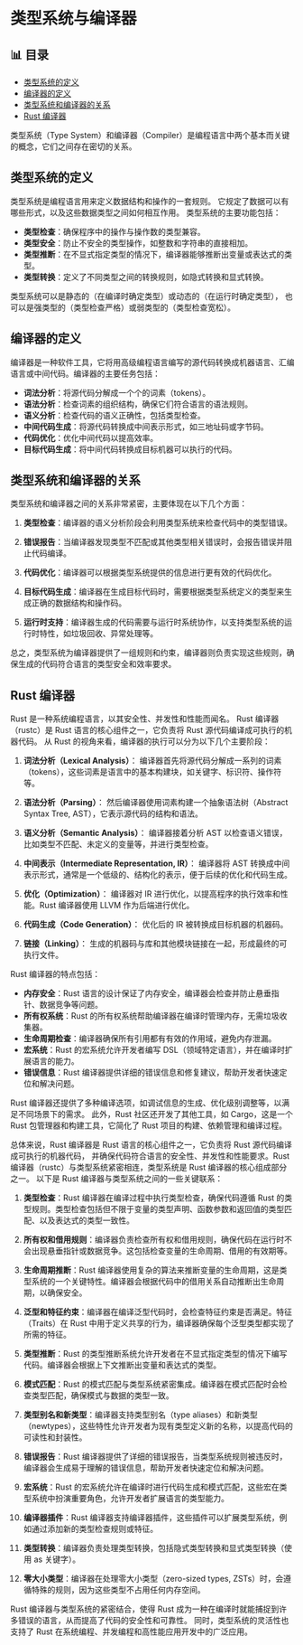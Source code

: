 ﻿# 类型系统与编译器


## 📊 目录

- [类型系统的定义](#类型系统的定义)
- [编译器的定义](#编译器的定义)
- [类型系统和编译器的关系](#类型系统和编译器的关系)
- [Rust 编译器](#rust-编译器)


类型系统（Type System）和编译器（Compiler）是编程语言中两个基本而关键的概念，它们之间存在密切的关系。

## 类型系统的定义

类型系统是编程语言用来定义数据结构和操作的一套规则。
它规定了数据可以有哪些形式，以及这些数据类型之间如何相互作用。
类型系统的主要功能包括：

- **类型检查**：确保程序中的操作与操作数的类型兼容。
- **类型安全**：防止不安全的类型操作，如整数和字符串的直接相加。
- **类型推断**：在不显式指定类型的情况下，编译器能够推断出变量或表达式的类型。
- **类型转换**：定义了不同类型之间的转换规则，如隐式转换和显式转换。

类型系统可以是静态的（在编译时确定类型）或动态的（在运行时确定类型），
也可以是强类型的（类型检查严格）或弱类型的（类型检查宽松）。

## 编译器的定义

编译器是一种软件工具，它将用高级编程语言编写的源代码转换成机器语言、汇编语言或中间代码。编译器的主要任务包括：

- **词法分析**：将源代码分解成一个个的词素（tokens）。
- **语法分析**：检查词素的组织结构，确保它们符合语言的语法规则。
- **语义分析**：检查代码的语义正确性，包括类型检查。
- **中间代码生成**：将源代码转换成中间表示形式，如三地址码或字节码。
- **代码优化**：优化中间代码以提高效率。
- **目标代码生成**：将中间代码转换成目标机器可以执行的代码。

## 类型系统和编译器的关系

类型系统和编译器之间的关系非常紧密，主要体现在以下几个方面：

1. **类型检查**：编译器的语义分析阶段会利用类型系统来检查代码中的类型错误。

2. **错误报告**：当编译器发现类型不匹配或其他类型相关错误时，会报告错误并阻止代码编译。

3. **代码优化**：编译器可以根据类型系统提供的信息进行更有效的代码优化。

4. **目标代码生成**：编译器在生成目标代码时，需要根据类型系统定义的类型来生成正确的数据结构和操作码。

5. **运行时支持**：编译器生成的代码需要与运行时系统协作，以支持类型系统的运行时特性，如垃圾回收、异常处理等。

总之，类型系统为编译器提供了一组规则和约束，编译器则负责实现这些规则，确保生成的代码符合语言的类型安全和效率要求。

## Rust 编译器

Rust 是一种系统编程语言，以其安全性、并发性和性能而闻名。
Rust 编译器（rustc）是 Rust 语言的核心组件之一，它负责将 Rust 源代码编译成可执行的机器代码。
从 Rust 的视角来看，编译器的执行可以分为以下几个主要阶段：

1. **词法分析（Lexical Analysis）**：
   编译器首先将源代码分解成一系列的词素（tokens），这些词素是语言中的基本构建块，如关键字、标识符、操作符等。

2. **语法分析（Parsing）**：
   然后编译器使用词素构建一个抽象语法树（Abstract Syntax Tree, AST），它表示源代码的结构和语法。

3. **语义分析（Semantic Analysis）**：
   编译器接着分析 AST 以检查语义错误，比如类型不匹配、未定义的变量等，并进行类型检查。

4. **中间表示（Intermediate Representation, IR）**：
   编译器将 AST 转换成中间表示形式，通常是一个低级的、结构化的表示，便于后续的优化和代码生成。

5. **优化（Optimization）**：
   编译器对 IR 进行优化，以提高程序的执行效率和性能。Rust 编译器使用 LLVM 作为后端进行优化。

6. **代码生成（Code Generation）**：
   优化后的 IR 被转换成目标机器的机器码。

7. **链接（Linking）**：
   生成的机器码与库和其他模块链接在一起，形成最终的可执行文件。

Rust 编译器的特点包括：

- **内存安全**：Rust 语言的设计保证了内存安全，编译器会检查并防止悬垂指针、数据竞争等问题。
- **所有权系统**：Rust 的所有权系统帮助编译器在编译时管理内存，无需垃圾收集器。
- **生命周期检查**：编译器确保所有引用都有有效的作用域，避免内存泄漏。
- **宏系统**：Rust 的宏系统允许开发者编写 DSL（领域特定语言），并在编译时扩展语言的能力。
- **错误信息**：Rust 编译器提供详细的错误信息和修复建议，帮助开发者快速定位和解决问题。

Rust 编译器还提供了多种编译选项，如调试信息的生成、优化级别调整等，以满足不同场景下的需求。
此外，Rust 社区还开发了其他工具，如 Cargo，这是一个 Rust 包管理器和构建工具，它简化了 Rust 项目的构建、依赖管理和编译过程。

总体来说，Rust 编译器是 Rust 语言的核心组件之一，它负责将 Rust 源代码编译成可执行的机器代码，
并确保代码符合语言的安全性、并发性和性能要求。Rust 编译器（rustc）与类型系统紧密相连，类型系统是 Rust 编译器的核心组成部分之一。
以下是 Rust 编译器与类型系统之间的一些关键联系：

1. **类型检查**：Rust 编译器在编译过程中执行类型检查，确保代码遵循 Rust 的类型规则。类型检查包括但不限于变量的类型声明、函数参数和返回值的类型匹配、以及表达式的类型一致性。

2. **所有权和借用规则**：编译器负责检查所有权和借用规则，确保代码在运行时不会出现悬垂指针或数据竞争。这包括检查变量的生命周期、借用的有效期等。

3. **生命周期推断**：Rust 编译器使用复杂的算法来推断变量的生命周期，这是类型系统的一个关键特性。编译器会根据代码中的借用关系自动推断出生命周期，以确保安全。

4. **泛型和特征约束**：编译器在编译泛型代码时，会检查特征约束是否满足。特征（Traits）在 Rust 中用于定义共享的行为，编译器确保每个泛型类型都实现了所需的特征。

5. **类型推断**：Rust 的类型推断系统允许开发者在不显式指定类型的情况下编写代码。编译器会根据上下文推断出变量和表达式的类型。

6. **模式匹配**：Rust 的模式匹配与类型系统紧密集成。编译器在模式匹配时会检查类型匹配，确保模式与数据的类型一致。

7. **类型别名和新类型**：编译器支持类型别名（type aliases）和新类型（newtypes），这些特性允许开发者为现有类型定义新的名称，以提高代码的可读性和封装性。

8. **错误报告**：Rust 编译器提供了详细的错误报告，当类型系统规则被违反时，编译器会生成易于理解的错误信息，帮助开发者快速定位和解决问题。

9. **宏系统**：Rust 的宏系统允许在编译时进行代码生成和模式匹配，这些宏在类型系统中扮演重要角色，允许开发者扩展语言的类型能力。

10. **编译器插件**：Rust 编译器支持编译器插件，这些插件可以扩展类型系统，例如通过添加新的类型检查规则或特征。

11. **类型转换**：编译器负责处理类型转换，包括隐式类型转换和显式类型转换（使用 as 关键字）。

12. **零大小类型**：编译器在处理零大小类型（zero-sized types, ZSTs）时，会遵循特殊的规则，因为这些类型不占用任何内存空间。

Rust 编译器与类型系统的紧密结合，使得 Rust 成为一种在编译时就能捕捉到许多错误的语言，从而提高了代码的安全性和可靠性。
同时，类型系统的灵活性也支持了 Rust 在系统编程、并发编程和高性能应用开发中的广泛应用。
